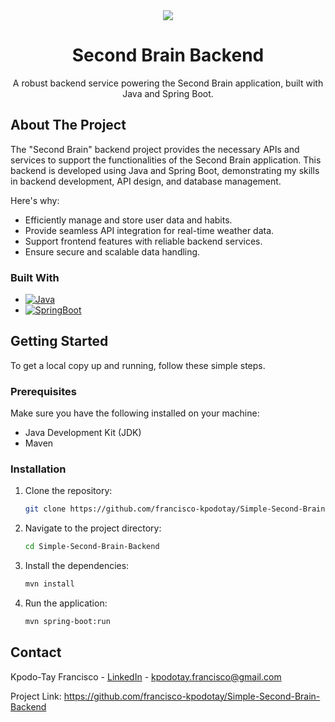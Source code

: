 <div align="center">
  <img src="https://i.giphy.com/NKEt9elQ5cR68.webp" >
  <br />
  <h1 align="center">Second Brain Backend</h1>
  <p align="center">
    A robust backend service powering the Second Brain application, built with Java and Spring Boot.</p>
</div>

## About The Project

The "Second Brain" backend project provides the necessary APIs and services to support the functionalities of the Second Brain application. This backend is developed using Java and Spring Boot, demonstrating my skills in backend development, API design, and database management.

Here's why:

- Efficiently manage and store user data and habits.
- Provide seamless API integration for real-time weather data.
- Support frontend features with reliable backend services.
- Ensure secure and scalable data handling.

### Built With

- [![Java][Java]][Java-url]
- [![SpringBoot][SpringBoot]][SpringBoot-url]

## Getting Started

To get a local copy up and running, follow these simple steps.

### Prerequisites

Make sure you have the following installed on your machine:
- Java Development Kit (JDK)
- Maven

### Installation

1. Clone the repository:
    ```sh
    git clone https://github.com/francisco-kpodotay/Simple-Second-Brain-Backend.git
    ```
2. Navigate to the project directory:
    ```sh
    cd Simple-Second-Brain-Backend
    ```
3. Install the dependencies:
    ```sh
    mvn install
    ```
4. Run the application:
    ```sh
    mvn spring-boot:run
    ```

## Contact

Kpodo-Tay Francisco - [LinkedIn](https://www.linkedin.com/in/francisco-kpodotay/) - kpodotay.francisco@gmail.com

Project Link: https://github.com/francisco-kpodotay/Simple-Second-Brain-Backend

<!-- MARKDOWN LINKS & IMAGES -->
[Java]: https://img.shields.io/badge/Java-007396?style=for-the-badge&logo=java&logoColor=white
[Java-url]: https://www.java.com/
[SpringBoot]: https://img.shields.io/badge/SpringBoot-6DB33F?style=for-the-badge&logo=spring-boot&logoColor=white
[SpringBoot-url]: https://spring.io/projects/spring-boot
